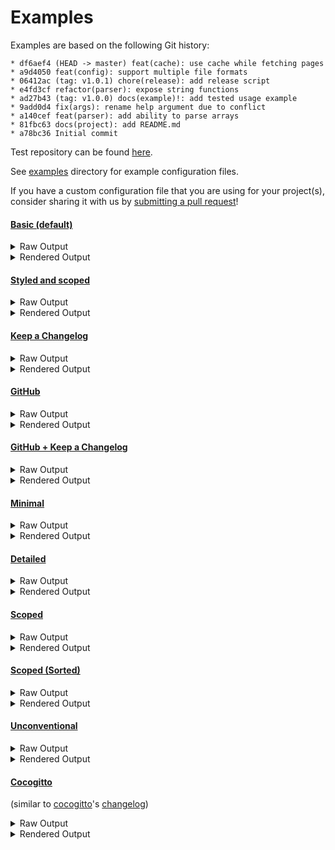 # Examples

Examples are based on the following Git history:

```log
* df6aef4 (HEAD -> master) feat(cache): use cache while fetching pages
* a9d4050 feat(config): support multiple file formats
* 06412ac (tag: v1.0.1) chore(release): add release script
* e4fd3cf refactor(parser): expose string functions
* ad27b43 (tag: v1.0.0) docs(example)!: add tested usage example
* 9add0d4 fix(args): rename help argument due to conflict
* a140cef feat(parser): add ability to parse arrays
* 81fbc63 docs(project): add README.md
* a78bc36 Initial commit
```

Test repository can be found [here](https://github.com/orhun/git-cliff-readme-example).

See [examples](https://github.com/orhun/git-cliff/tree/main/examples) directory for example configuration files.

If you have a custom configuration file that you are using for your project(s), consider sharing it with us by [submitting a pull request](https://github.com/orhun/git-cliff/blob/main/CONTRIBUTING.md)!

#### [Basic (default)](https://github.com/orhun/git-cliff/tree/main/config/cliff.toml)

<details>
  <summary>Raw Output</summary>

```
# Changelog

All notable changes to this project will be documented in this file.

## [unreleased]

### Features

- Support multiple file formats
- Use cache while fetching pages

## [1.0.1] - 2021-07-18

### Miscellaneous Tasks

- Add release script

### Refactor

- Expose string functions

## [1.0.0] - 2021-07-18

### Bug Fixes

- Rename help argument due to conflict

### Documentation

- Add README.md
- Add tested usage example

### Features

- Add ability to parse arrays

<!-- generated by git-cliff -->
```

</details>

<details>
  <summary>Rendered Output</summary>

# Changelog

All notable changes to this project will be documented in this file.

## [unreleased]

### Features

- Support multiple file formats
- Use cache while fetching pages

## [1.0.1] - 2021-07-18

### Miscellaneous Tasks

- Add release script

### Refactor

- Expose string functions

## [1.0.0] - 2021-07-18

### Bug Fixes

- Rename help argument due to conflict

### Documentation

- Add README.md
- Add tested usage example

### Features

- Add ability to parse arrays

<!-- generated by git-cliff -->

</details>

#### [Styled and scoped](https://github.com/orhun/git-cliff/tree/main/cliff.toml)

<details>
  <summary>Raw Output</summary>

```
# Changelog

All notable changes to this project will be documented in this file.

## [unreleased]

### ⛰️  Features

- *(cache)* Use cache while fetching pages
- *(config)* Support multiple file formats

## [1.0.1] - 2021-07-18

### 🚜 Refactor

- *(parser)* Expose string functions

### ⚙️ Miscellaneous Tasks

- *(release)* Add release script

## [1.0.0] - 2021-07-18

### ⛰️  Features

- *(parser)* Add ability to parse arrays

### 🐛 Bug Fixes

- *(args)* Rename help argument due to conflict

### 📚 Documentation

- *(example)* [**breaking**] Add tested usage example
- *(project)* Add README.md

<!-- generated by git-cliff -->
```

</details>

<details>
  <summary>Rendered Output</summary>

# Changelog

All notable changes to this project will be documented in this file.

## [unreleased]

### ⛰️ Features

- _(cache)_ Use cache while fetching pages
- _(config)_ Support multiple file formats

## [1.0.1] - 2021-07-18

### 🚜 Refactor

- _(parser)_ Expose string functions

### ⚙️ Miscellaneous Tasks

- _(release)_ Add release script

## [1.0.0] - 2021-07-18

### ⛰️ Features

- _(parser)_ Add ability to parse arrays

### 🐛 Bug Fixes

- _(args)_ Rename help argument due to conflict

### 📚 Documentation

- _(example)_ [**breaking**] Add tested usage example
- _(project)_ Add README.md

<!-- generated by git-cliff -->

</details>

#### [Keep a Changelog](https://github.com/orhun/git-cliff/tree/main/examples/keepachangelog.toml)

<details>
  <summary>Raw Output</summary>

```
# Changelog

All notable changes to this project will be documented in this file.

The format is based on [Keep a Changelog](https://keepachangelog.com/en/1.0.0/),
and this project adheres to [Semantic Versioning](https://semver.org/spec/v2.0.0.html).

## [Unreleased]

### Added

- Support multiple file formats

### Changed

- Use cache while fetching pages

## [1.0.1] - 2021-07-18

### Added

- Add release script

### Changed

- Expose string functions

## [1.0.0] - 2021-07-18

### Added

- Add README.md
- Add ability to parse arrays
- Add tested usage example

### Fixed

- Rename help argument due to conflict

[unreleased]: https://github.com/orhun/git-cliff/compare/v1.0.1..HEAD
[1.0.1]: https://github.com/orhun/git-cliff/compare/v1.0.0..v1.0.1

<!-- generated by git-cliff -->
```

</details>

<details>
  <summary>Rendered Output</summary>

# Changelog

All notable changes to this project will be documented in this file.

The format is based on [Keep a Changelog](https://keepachangelog.com/en/1.0.0/),
and this project adheres to [Semantic Versioning](https://semver.org/spec/v2.0.0.html).

## [Unreleased]

### Added

- Support multiple file formats

### Changed

- Use cache while fetching pages

## [1.0.1] - 2021-07-18

### Added

- Add release script

### Changed

- Expose string functions

## [1.0.0] - 2021-07-18

### Added

- Add README.md
- Add ability to parse arrays
- Add tested usage example

### Fixed

- Rename help argument due to conflict

[unreleased]: https://github.com/orhun/git-cliff/compare/v1.0.1..HEAD
[1.0.1]: https://github.com/orhun/git-cliff/compare/v1.0.0..v1.0.1

<!-- generated by git-cliff -->

</details>

#### [GitHub](https://github.com/orhun/git-cliff/tree/main/examples/github.toml)

<details>
  <summary>Raw Output</summary>

```
## What's Changed
* feat(cache): use cache while fetching pages by @orhun
* feat(config): support multiple file formats by @orhun

## What's Changed in v1.0.1
* chore(release): add release script by @orhun
* refactor(parser): expose string functions by @orhun

**Full Changelog**: https://github.com/orhun/git-cliff-readme-example/compare/v1.0.0...v1.0.1

## What's Changed in v1.0.0
* docs(example)!: add tested usage example by @orhun
* fix(args): rename help argument due to conflict by @orhun
* feat(parser): add ability to parse arrays by @orhun
* docs(project): add README.md by @orhun
* Initial commit by @orhun

<!-- generated by git-cliff -->
```

</details>

<details>
  <summary>Rendered Output</summary>

## What's Changed

- feat(cache): use cache while fetching pages by @orhun
- feat(config): support multiple file formats by @orhun

## What's Changed in v1.0.1

- chore(release): add release script by @orhun
- refactor(parser): expose string functions by @orhun

**Full Changelog**: https://github.com/orhun/git-cliff-readme-example/compare/v1.0.0...v1.0.1

## What's Changed in v1.0.0

- docs(example)!: add tested usage example by @orhun
- fix(args): rename help argument due to conflict by @orhun
- feat(parser): add ability to parse arrays by @orhun
- docs(project): add README.md by @orhun
- Initial commit by @orhun

<!-- generated by git-cliff -->

</details>

#### [GitHub + Keep a Changelog](https://github.com/orhun/git-cliff/tree/main/examples/github-keepachangelog.toml)

<details>
  <summary>Raw Output</summary>

```
# Changelog

All notable changes to this project will be documented in this file.

The format is based on [Keep a Changelog](https://keepachangelog.com/en/1.0.0/),
and this project adheres to [Semantic Versioning](https://semver.org/spec/v2.0.0.html).

## [Unreleased]
### Details
#### Added
- Support multiple file formats by @orhun

#### Changed
- Use cache while fetching pages by @orhun

## [1.0.1] - 2021-07-18
### Details
#### Added
- Add release script by @orhun

#### Changed
- Expose string functions by @orhun

## [1.0.0] - 2021-07-18
### Details
#### Added
- Add README.md by @orhun
- Add ability to parse arrays by @orhun
- Add tested usage example by @orhun

#### Fixed
- Rename help argument due to conflict by @orhun

[unreleased]: https://github.com/orhun/git-cliff-readme-example/compare/v1.0.1..HEAD
[1.0.1]: https://github.com/orhun/git-cliff-readme-example/compare/v1.0.0..v1.0.1

<!-- generated by git-cliff -->
```

</details>

<details>
  <summary>Rendered Output</summary>

# Changelog

All notable changes to this project will be documented in this file.

The format is based on [Keep a Changelog](https://keepachangelog.com/en/1.0.0/),
and this project adheres to [Semantic Versioning](https://semver.org/spec/v2.0.0.html).

## [Unreleased]

### Details

#### Added

- Support multiple file formats by @orhun

#### Changed

- Use cache while fetching pages by @orhun

## [1.0.1] - 2021-07-18

### Details

#### Added

- Add release script by @orhun

#### Changed

- Expose string functions by @orhun

## [1.0.0] - 2021-07-18

### Details

#### Added

- Add README.md by @orhun
- Add ability to parse arrays by @orhun
- Add tested usage example by @orhun

#### Fixed

- Rename help argument due to conflict by @orhun

[unreleased]: https://github.com/orhun/git-cliff-readme-example/compare/v1.0.1..HEAD
[1.0.1]: https://github.com/orhun/git-cliff-readme-example/compare/v1.0.0..v1.0.1

<!-- generated by git-cliff -->

</details>

#### [Minimal](https://github.com/orhun/git-cliff/tree/main/examples/minimal.toml)

<details>
  <summary>Raw Output</summary>

```
## [unreleased]
### Feat
- Support multiple file formats
- Use cache while fetching pages

## [1.0.1] - 2021-07-18
### Chore
- Add release script

### Refactor
- Expose string functions

## [1.0.0] - 2021-07-18
### Docs
- Add README.md
- [**breaking**] Add tested usage example

### Feat
- Add ability to parse arrays

### Fix
- Rename help argument due to conflict
```

</details>

<details>
  <summary>Rendered Output</summary>

## [unreleased]

### Feat

- Support multiple file formats
- Use cache while fetching pages

## [1.0.1] - 2021-07-18

### Chore

- Add release script

### Refactor

- Expose string functions

## [1.0.0] - 2021-07-18

### Docs

- Add README.md
- [**breaking**] Add tested usage example

### Feat

- Add ability to parse arrays

### Fix

- Rename help argument due to conflict

</details>

#### [Detailed](https://github.com/orhun/git-cliff/tree/main/examples/detailed.toml)

<details>
  <summary>Raw Output</summary>

```
# Changelog

All notable changes to this project will be documented in this file.

## [unreleased]

### Features

- Support multiple file formats ([a9d4050](a9d4050212a18f6b3bd76e2e41fbb9045d268b80))
- Use cache while fetching pages ([df6aef4](df6aef41292f3ffe5887754232e6ea7831c50ba5))

## [1.0.1] - 2021-07-18

[ad27b43](ad27b43e8032671afb4809a1a3ecf12f45c60e0e)...[06412ac](06412ac1dd4071006c465dde6597a21d4367a158)

### Miscellaneous Tasks

- Add release script ([06412ac](06412ac1dd4071006c465dde6597a21d4367a158))

### Refactor

- Expose string functions ([e4fd3cf](e4fd3cf8e2e6f49c0b57f66416e886c37cbb3715))

## [1.0.0] - 2021-07-18

### Bug Fixes

- Rename help argument due to conflict ([9add0d4](9add0d4616dc95a6ea8b01d5e4d233876b6e5e00))

### Documentation

- Add README.md ([81fbc63](81fbc6365484abf0b4f4b05d384175763ad8db44))
- Add tested usage example ([ad27b43](ad27b43e8032671afb4809a1a3ecf12f45c60e0e))

### Features

- Add ability to parse arrays ([a140cef](a140cef0405e0bcbfb5de44ff59e091527d91b38))

<!-- generated by git-cliff -->
```

</details>

<details>
  <summary>Rendered Output</summary>

# Changelog

All notable changes to this project will be documented in this file.

## [unreleased]

### Features

- Support multiple file formats (a9d4050)
- Use cache while fetching pages (df6aef4)

## [1.0.1] - 2021-07-18

ad27b43...06412ac

### Miscellaneous Tasks

- Add release script (06412ac)

### Refactor

- Expose string functions (e4fd3cf)

## [1.0.0] - 2021-07-18

### Bug Fixes

- Rename help argument due to conflict (9add0d4)

### Documentation

- Add README.md (81fbc63)
- Add tested usage example (ad27b43)

### Features

- Add ability to parse arrays (a140cef)

<!-- generated by git-cliff -->

</details>

#### [Scoped](https://github.com/orhun/git-cliff/tree/main/examples/scoped.toml)

<details>
  <summary>Raw Output</summary>

```
# Changelog

All notable changes to this project will be documented in this file.

## [unreleased]

### Features

#### Cache

- Use cache while fetching pages

#### Config

- Support multiple file formats

## [1.0.1] - 2021-07-18

### Miscellaneous Tasks

#### Release

- Add release script

### Refactor

#### Parser

- Expose string functions

## [1.0.0] - 2021-07-18

### Bug Fixes

#### Args

- Rename help argument due to conflict

### Documentation

#### Example

- Add tested usage example

#### Project

- Add README.md

### Features

#### Parser

- Add ability to parse arrays

<!-- generated by git-cliff -->
```

</details>

<details>
  <summary>Rendered Output</summary>

# Changelog

All notable changes to this project will be documented in this file.

## [unreleased]

### Features

#### Cache

- Use cache while fetching pages

#### Config

- Support multiple file formats

## [1.0.1] - 2021-07-18

### Miscellaneous Tasks

#### Release

- Add release script

### Refactor

#### Parser

- Expose string functions

## [1.0.0] - 2021-07-18

### Bug Fixes

#### Args

- Rename help argument due to conflict

### Documentation

#### Example

- Add tested usage example

#### Project

- Add README.md

### Features

#### Parser

- Add ability to parse arrays

<!-- generated by git-cliff -->

</details>

#### [Scoped (Sorted)](https://github.com/orhun/git-cliff/tree/main/examples/scopesorted.toml)

<details>
  <summary>Raw Output</summary>

```
# Changelog

All notable changes to this project will be documented in this file.

## [unreleased]

### Features

- *(cache)* Use cache while fetching pages
- *(config)* Support multiple file formats

## [1.0.1] - 2021-07-18

### Miscellaneous Tasks

- *(release)* Add release script

### Refactor

- *(parser)* Expose string functions

## [1.0.0] - 2021-07-18

### Bug Fixes

- *(args)* Rename help argument due to conflict

### Documentation

- *(example)* Add tested usage example
  - **BREAKING**: add tested usage example
- *(project)* Add README.md

### Features

- *(parser)* Add ability to parse arrays

<!-- generated by git-cliff -->
```

</details>

<details>
  <summary>Rendered Output</summary>

# Changelog

All notable changes to this project will be documented in this file.

## [unreleased]

### Features

- _(cache)_ Use cache while fetching pages
- _(config)_ Support multiple file formats

## [1.0.1] - 2021-07-18

### Miscellaneous Tasks

- _(release)_ Add release script

### Refactor

- _(parser)_ Expose string functions

## [1.0.0] - 2021-07-18

### Bug Fixes

- _(args)_ Rename help argument due to conflict

### Documentation

- _(example)_ Add tested usage example
  - **BREAKING**: add tested usage example
- _(project)_ Add README.md

### Features

- _(parser)_ Add ability to parse arrays

<!-- generated by git-cliff -->

</details>

#### [Unconventional](https://github.com/orhun/git-cliff/tree/main/examples/unconventional.toml)

<details>
  <summary>Raw Output</summary>

```
# Changelog

All notable changes to this project will be documented in this file.

## [unreleased]

### Features

- Support multiple file formats ✔️
- Use cache while fetching pages ✔️

## [1.0.1] - 2021-07-18

### Miscellaneous Tasks

- Add release script ✔️

### Refactor

- Expose string functions ✔️

## [1.0.0] - 2021-07-18

### Bug Fixes

- Rename help argument due to conflict ✔️

### Documentation

- Add README.md ✔️
- Add tested usage example ✔️

### Features

- Add ability to parse arrays ✔️

### Other (unconventional)

- Initial commit ❌

<!-- generated by git-cliff -->
```

</details>

<details>
  <summary>Rendered Output</summary>

# Changelog

All notable changes to this project will be documented in this file.

## [unreleased]

### Features

- Support multiple file formats ✔️
- Use cache while fetching pages ✔️

## [1.0.1] - 2021-07-18

### Miscellaneous Tasks

- Add release script ✔️

### Refactor

- Expose string functions ✔️

## [1.0.0] - 2021-07-18

### Bug Fixes

- Rename help argument due to conflict ✔️

### Documentation

- Add README.md ✔️
- Add tested usage example ✔️

### Features

- Add ability to parse arrays ✔️

### Other (unconventional)

- Initial commit ❌

<!-- generated by git-cliff -->

</details>

#### [Cocogitto](https://github.com/orhun/git-cliff/tree/main/examples/cocogitto.toml)

(similar to [cocogitto](https://github.com/cocogitto/cocogitto)'s [changelog](https://github.com/cocogitto/cocogitto/blob/main/CHANGELOG.md))

<details>
  <summary>Raw Output</summary>

```
# Changelog

All notable changes to this project will be documented in this file. See [conventional commits](https://www.conventionalcommits.org/) for commit guidelines.

---
## [unreleased]

### Features

- **(cache)** use cache while fetching pages - ([df6aef4](https://github.com/cocogitto/cocogitto/commit/df6aef41292f3ffe5887754232e6ea7831c50ba5)) - orhun
- **(config)** support multiple file formats - ([a9d4050](https://github.com/cocogitto/cocogitto/commit/a9d4050212a18f6b3bd76e2e41fbb9045d268b80)) - orhun

---
## [1.0.1](https://github.com/cocogitto/cocogitto/compare/v1.0.0..v1.0.1) - 2021-07-18

### Miscellaneous Chores

- **(release)** add release script - ([06412ac](https://github.com/cocogitto/cocogitto/commit/06412ac1dd4071006c465dde6597a21d4367a158)) - orhun

### Refactoring

- **(parser)** expose string functions - ([e4fd3cf](https://github.com/cocogitto/cocogitto/commit/e4fd3cf8e2e6f49c0b57f66416e886c37cbb3715)) - orhun

---
## [1.0.0] - 2021-07-18

### Bug Fixes

- **(args)** rename help argument due to conflict - ([9add0d4](https://github.com/cocogitto/cocogitto/commit/9add0d4616dc95a6ea8b01d5e4d233876b6e5e00)) - orhun

### Documentation

- **(example)** [**breaking**] add tested usage example - ([ad27b43](https://github.com/cocogitto/cocogitto/commit/ad27b43e8032671afb4809a1a3ecf12f45c60e0e)) - orhun
- **(project)** add README.md - ([81fbc63](https://github.com/cocogitto/cocogitto/commit/81fbc6365484abf0b4f4b05d384175763ad8db44)) - orhun

### Features

- **(parser)** add ability to parse arrays - ([a140cef](https://github.com/cocogitto/cocogitto/commit/a140cef0405e0bcbfb5de44ff59e091527d91b38)) - orhun

<!-- generated by git-cliff -->
```

</details>

<details>
  <summary>Rendered Output</summary>

# Changelog

All notable changes to this project will be documented in this file. See [conventional commits](https://www.conventionalcommits.org/) for commit guidelines.

---

## [unreleased]

### Features

- **(cache)** use cache while fetching pages - ([df6aef4](https://github.com/cocogitto/cocogitto/commit/df6aef41292f3ffe5887754232e6ea7831c50ba5)) - orhun
- **(config)** support multiple file formats - ([a9d4050](https://github.com/cocogitto/cocogitto/commit/a9d4050212a18f6b3bd76e2e41fbb9045d268b80)) - orhun

---

## [1.0.1](https://github.com/cocogitto/cocogitto/compare/v1.0.0..v1.0.1) - 2021-07-18

### Miscellaneous Chores

- **(release)** add release script - ([06412ac](https://github.com/cocogitto/cocogitto/commit/06412ac1dd4071006c465dde6597a21d4367a158)) - orhun

### Refactoring

- **(parser)** expose string functions - ([e4fd3cf](https://github.com/cocogitto/cocogitto/commit/e4fd3cf8e2e6f49c0b57f66416e886c37cbb3715)) - orhun

---

## [1.0.0] - 2021-07-18

### Bug Fixes

- **(args)** rename help argument due to conflict - ([9add0d4](https://github.com/cocogitto/cocogitto/commit/9add0d4616dc95a6ea8b01d5e4d233876b6e5e00)) - orhun

### Documentation

- **(example)** [**breaking**] add tested usage example - ([ad27b43](https://github.com/cocogitto/cocogitto/commit/ad27b43e8032671afb4809a1a3ecf12f45c60e0e)) - orhun
- **(project)** add README.md - ([81fbc63](https://github.com/cocogitto/cocogitto/commit/81fbc6365484abf0b4f4b05d384175763ad8db44)) - orhun

### Features

- **(parser)** add ability to parse arrays - ([a140cef](https://github.com/cocogitto/cocogitto/commit/a140cef0405e0bcbfb5de44ff59e091527d91b38)) - orhun

<!-- generated by git-cliff -->

</details>
